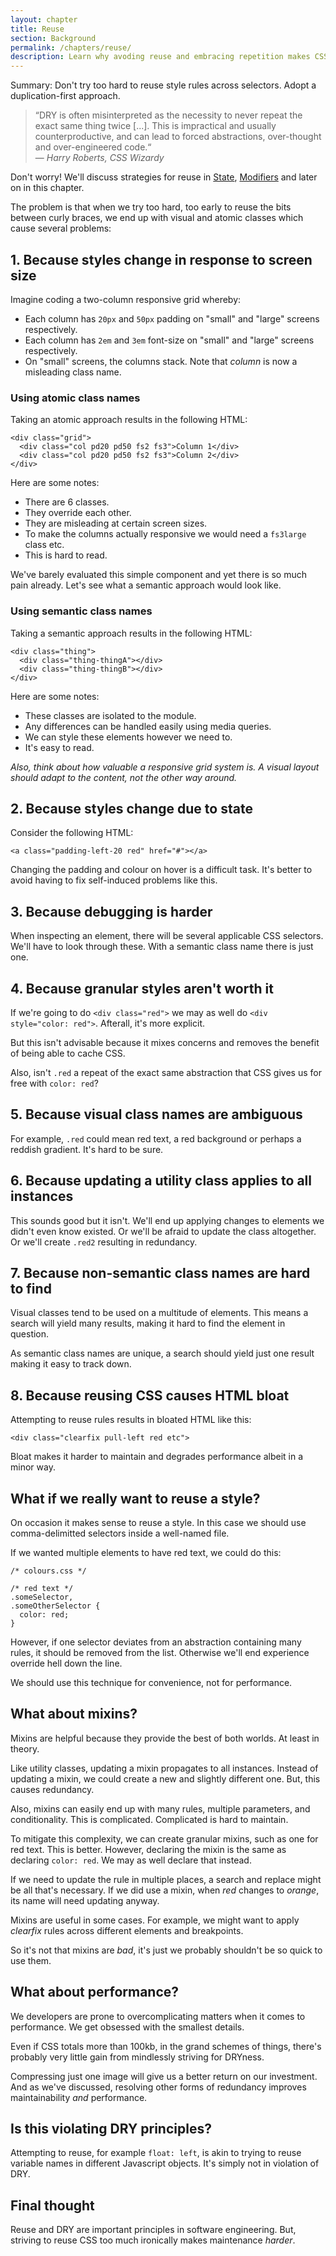 ```yaml
---
layout: chapter
title: Reuse
section: Background
permalink: /chapters/reuse/
description: Learn why avoding reuse and embracing repetition makes CSS maintenance easier.
---
```


Summary: Don't try too hard to reuse style rules across selectors. Adopt a duplication-first approach.

> &ldquo;DRY is often misinterpreted as the necessity to never repeat the exact same thing twice [...]. This is impractical and usually counterproductive, and can lead to forced abstractions, over-thought and over-engineered code.&ldquo;
<br>&mdash; <cite>Harry Roberts, CSS Wizardy</cite>

Don't worry! We'll discuss strategies for reuse in [State](/chapters/state/), [Modifiers](/chapters/modifiers/) and later on in this chapter. 

The problem is that when we try too hard, too early to reuse the bits between curly braces, we end up with visual and atomic classes which cause several problems:

## 1. Because styles change in response to screen size

Imagine coding a two-column responsive grid whereby:

* Each column has `20px` and `50px` padding on "small" and "large" screens respectively.
* Each column has `2em` and `3em` font-size on "small" and "large" screens respectively.
* On "small" screens, the columns stack. Note that *column* is now a misleading class name.

### Using atomic class names

Taking an atomic approach results in the following HTML:

	<div class="grid">
	  <div class="col pd20 pd50 fs2 fs3">Column 1</div>
	  <div class="col pd20 pd50 fs2 fs3">Column 2</div>
	</div>

Here are some notes:

- There are 6 classes.
- They override each other.
- They are misleading at certain screen sizes.
- To make the columns actually responsive we would need a `fs3large` class etc.
- This is hard to read.

We've barely evaluated this simple component and yet there is so much pain already. Let's see what a semantic approach would look like.

### Using semantic class names

Taking a semantic approach results in the following HTML:

	<div class="thing">
	  <div class="thing-thingA"></div>
	  <div class="thing-thingB"></div>
	</div>

Here are some notes:

- These classes are isolated to the module.
- Any differences can be handled easily using media queries.
- We can style these elements however we need to.
- It's easy to read.

*Also, think about how valuable a responsive grid system is. A visual layout should adapt to the content, not the other way around.*

## 2. Because styles change due to state

Consider the following HTML:

	<a class="padding-left-20 red" href="#"></a>

Changing the padding and colour on hover is a difficult task. It's better to avoid having to fix self-induced problems like this.

## 3. Because debugging is harder

When inspecting an element, there will be several applicable CSS selectors. We'll have to look through these. With a semantic class name there is just one.

## 4. Because granular styles aren't worth it

If we're going to do `<div class="red">` we may as well do `<div style="color: red">`. Afterall, it's more explicit.

But this isn't advisable because it mixes concerns and removes the benefit of being able to cache CSS.

Also, isn't `.red` a repeat of the exact same abstraction that CSS gives us for free with `color: red`?

## 5. Because visual class names are ambiguous

For example, `.red` could mean red text, a red background or perhaps a reddish gradient. It's hard to be sure.

## 6. Because updating a utility class applies to all instances

This sounds good but it isn't. We'll end up applying changes to elements we didn't even know existed. Or we'll be afraid to update the class altogether. Or we'll create `.red2` resulting in redundancy.

## 7. Because non-semantic class names are hard to find

Visual classes tend to be used on a multitude of elements. This means a search will yield many results, making it hard to find the element in question.

As semantic class names are unique, a search should yield just one result making it easy to track down.

## 8. Because reusing CSS causes HTML bloat

Attempting to reuse rules results in bloated HTML like this:

	<div class="clearfix pull-left red etc">

Bloat makes it harder to maintain and degrades performance albeit in a minor way.

## What if we really want to reuse a style?

On occasion it makes sense to reuse a style. In this case we should use comma-delimitted selectors inside a well-named file.

If we wanted multiple elements to have red text, we could do this:

	/* colours.css */

	/* red text */
	.someSelector,
	.someOtherSelector {
	  color: red;
	}

However, if one selector deviates from an abstraction containing many rules, it should be removed from the list. Otherwise we'll end experience override hell down the line.

We should use this technique for convenience, not for performance.

## What about mixins?

Mixins are helpful because they provide the best of both worlds. At least in theory.

Like utility classes, updating a mixin propagates to all instances. Instead of updating a mixin, we could create a new and slightly different one. But, this causes redundancy.

Also, mixins can easily end up with many rules, multiple parameters, and conditionality. This is complicated. Complicated is hard to maintain.

To mitigate this complexity, we can create granular mixins, such as one for red text. This is better. However, declaring the mixin is the same as declaring `color: red`. We may as well declare that instead.

If we need to update the rule in multiple places, a search and replace might be all that's necessary. If we did use a mixin, when *red* changes to *orange*, its name will need updating anyway.

Mixins are useful in some cases. For example, we might want to apply *clearfix* rules across different elements and breakpoints.

So it's not that mixins are *bad*, it's just we probably shouldn't be so quick to use them.

## What about performance?

We developers are prone to overcomplicating matters when it comes to performance. We get obsessed with the smallest details.

Even if CSS totals more than 100kb, in the grand schemes of things, there's probably very little gain from mindlessly striving for DRYness.

Compressing just one image will give us a better return on our investment. And as we've discussed, resolving other forms of redundancy improves maintainability *and* performance.

## Is this violating DRY principles?

Attempting to reuse, for example `float: left`, is akin to trying to reuse variable names in different Javascript objects. It's simply not in violation of DRY.

## Final thought

Reuse and DRY are important principles in software engineering. But, striving to reuse CSS too much ironically makes maintenance *harder*.
